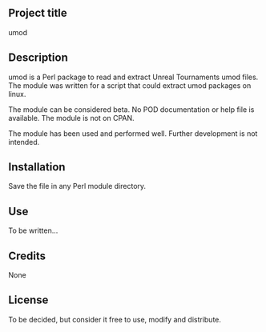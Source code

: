 ## Project title

umod

## Description

umod is a Perl package to read and extract Unreal Tournaments umod files. The module was written for a script that could extract umod packages on linux.

The module can be considered beta. No POD documentation or help file is available. The module is not on CPAN.

The module has been used and performed well. Further development is not intended.

## Installation

Save the file in any Perl module directory.

## Use

To be written...

## Credits

None

## License

To be decided, but consider it free to use, modify and distribute.
